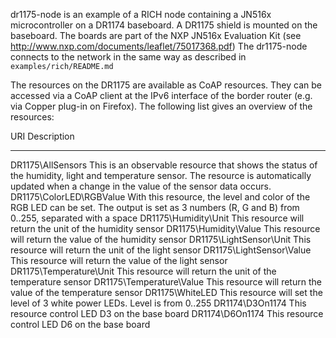 dr1175-node is an example of a RICH node containing a JN516x microcontroller on a DR1174 baseboard. 
A DR1175 shield is mounted on the baseboard. 
The boards are part of the NXP JN516x Evaluation Kit (see http://www.nxp.com/documents/leaflet/75017368.pdf) 
The dr1175-node connects to the network in the same way as described in `examples/rich/README.md`

The resources on the DR1175 are available as CoAP resources. They can be accessed via a CoAP client at the IPv6 interface 
of the border router (e.g. via Copper plug-in on Firefox).
The following list gives an overview of the resources:

URI                        Description
---                        -----------
DR1175\AllSensors          This is an observable resource that shows the status of the humidity, light and temperature sensor.
                           The resource is automatically updated when a change in the value of the sensor data occurs.
DR1175\ColorLED\RGBValue   With this resource, the level and color of the RGB LED can be set.
                           The output is set as 3 numbers (R, G and B) from 0..255, separated with a space 
DR1175\Humidity\Unit       This resource will return the unit of the humidity sensor
DR1175\Humidity\Value      This resource will return the value of the humidity sensor
DR1175\LightSensor\Unit    This resource will return the unit of the light sensor
DR1175\LightSensor\Value   This resource will return the value of the light sensor
DR1175\Temperature\Unit    This resource will return the unit of the temperature sensor
DR1175\Temperature\Value   This resource will return the value of the temperature sensor
DR1175\WhiteLED            This resource will set the level of 3 white power LEDs. Level is from 0..255
DR1174\D3On1174            This resource control LED D3 on the base board 
DR1174\D6On1174            This resource control LED D6 on the base board 